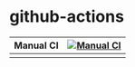 # github-actions

| Manual CI | [![Manual CI](https://github.com/podroks/github-actions/actions/workflows/main.yml/badge.svg)](https://github.com/podroks/github-actions/actions/workflows/main.yml) |
|---|---|
|   |   |
